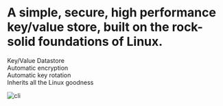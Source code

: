 # A simple, secure, high performance key/value store, built on the rock-solid foundations of Linux.

Key/Value Datastore  
Automatic encryption  
Automatic key rotation  
Inherits all the Linux goodness  

![cli](/images/fsvcli.webp)